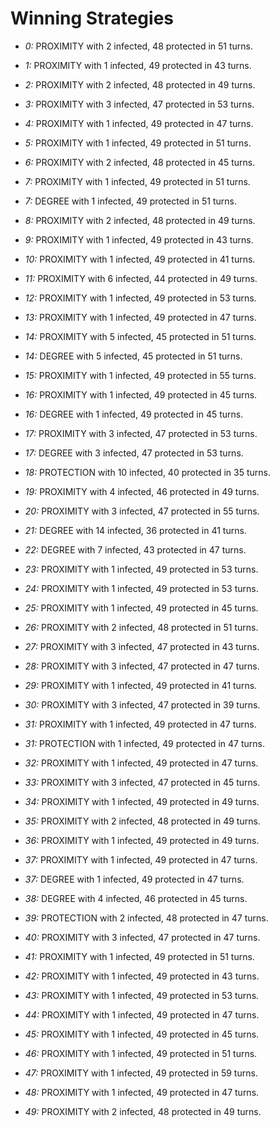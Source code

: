 # Winning Strategies

* _0:_ PROXIMITY with 2 infected, 48 protected in 51 turns.


* _1:_ PROXIMITY with 1 infected, 49 protected in 43 turns.


* _2:_ PROXIMITY with 2 infected, 48 protected in 49 turns.


* _3:_ PROXIMITY with 3 infected, 47 protected in 53 turns.


* _4:_ PROXIMITY with 1 infected, 49 protected in 47 turns.


* _5:_ PROXIMITY with 1 infected, 49 protected in 51 turns.


* _6:_ PROXIMITY with 2 infected, 48 protected in 45 turns.


* _7:_ PROXIMITY with 1 infected, 49 protected in 51 turns.


* _7:_ DEGREE with 1 infected, 49 protected in 51 turns.


* _8:_ PROXIMITY with 2 infected, 48 protected in 49 turns.


* _9:_ PROXIMITY with 1 infected, 49 protected in 43 turns.


* _10:_ PROXIMITY with 1 infected, 49 protected in 41 turns.


* _11:_ PROXIMITY with 6 infected, 44 protected in 49 turns.


* _12:_ PROXIMITY with 1 infected, 49 protected in 53 turns.


* _13:_ PROXIMITY with 1 infected, 49 protected in 47 turns.


* _14:_ PROXIMITY with 5 infected, 45 protected in 51 turns.


* _14:_ DEGREE with 5 infected, 45 protected in 51 turns.


* _15:_ PROXIMITY with 1 infected, 49 protected in 55 turns.


* _16:_ PROXIMITY with 1 infected, 49 protected in 45 turns.


* _16:_ DEGREE with 1 infected, 49 protected in 45 turns.


* _17:_ PROXIMITY with 3 infected, 47 protected in 53 turns.


* _17:_ DEGREE with 3 infected, 47 protected in 53 turns.


* _18:_ PROTECTION with 10 infected, 40 protected in 35 turns.


* _19:_ PROXIMITY with 4 infected, 46 protected in 49 turns.


* _20:_ PROXIMITY with 3 infected, 47 protected in 55 turns.


* _21:_ DEGREE with 14 infected, 36 protected in 41 turns.


* _22:_ DEGREE with 7 infected, 43 protected in 47 turns.


* _23:_ PROXIMITY with 1 infected, 49 protected in 53 turns.


* _24:_ PROXIMITY with 1 infected, 49 protected in 53 turns.


* _25:_ PROXIMITY with 1 infected, 49 protected in 45 turns.


* _26:_ PROXIMITY with 2 infected, 48 protected in 51 turns.


* _27:_ PROXIMITY with 3 infected, 47 protected in 43 turns.


* _28:_ PROXIMITY with 3 infected, 47 protected in 47 turns.


* _29:_ PROXIMITY with 1 infected, 49 protected in 41 turns.


* _30:_ PROXIMITY with 3 infected, 47 protected in 39 turns.


* _31:_ PROXIMITY with 1 infected, 49 protected in 47 turns.


* _31:_ PROTECTION with 1 infected, 49 protected in 47 turns.


* _32:_ PROXIMITY with 1 infected, 49 protected in 47 turns.


* _33:_ PROXIMITY with 3 infected, 47 protected in 45 turns.


* _34:_ PROXIMITY with 1 infected, 49 protected in 49 turns.


* _35:_ PROXIMITY with 2 infected, 48 protected in 49 turns.


* _36:_ PROXIMITY with 1 infected, 49 protected in 49 turns.


* _37:_ PROXIMITY with 1 infected, 49 protected in 47 turns.


* _37:_ DEGREE with 1 infected, 49 protected in 47 turns.


* _38:_ DEGREE with 4 infected, 46 protected in 45 turns.


* _39:_ PROTECTION with 2 infected, 48 protected in 47 turns.


* _40:_ PROXIMITY with 3 infected, 47 protected in 47 turns.


* _41:_ PROXIMITY with 1 infected, 49 protected in 51 turns.


* _42:_ PROXIMITY with 1 infected, 49 protected in 43 turns.


* _43:_ PROXIMITY with 1 infected, 49 protected in 53 turns.


* _44:_ PROXIMITY with 1 infected, 49 protected in 47 turns.


* _45:_ PROXIMITY with 1 infected, 49 protected in 45 turns.


* _46:_ PROXIMITY with 1 infected, 49 protected in 51 turns.


* _47:_ PROXIMITY with 1 infected, 49 protected in 59 turns.


* _48:_ PROXIMITY with 1 infected, 49 protected in 47 turns.


* _49:_ PROXIMITY with 2 infected, 48 protected in 49 turns.


